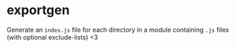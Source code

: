 # exportgen

Generate an `index.js` file for each directory in a module containing `.js` files (with optional exclude-lists) <3
